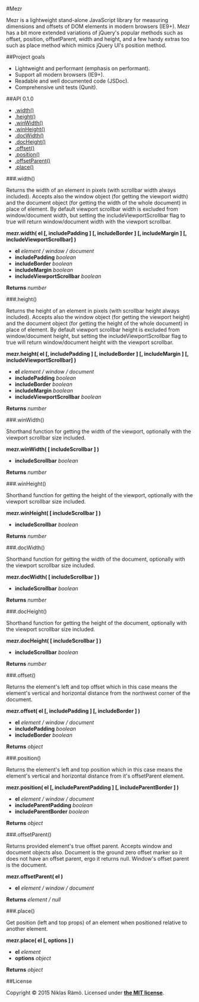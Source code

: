 #Mezr

Mezr is a lightweight stand-alone JavaScript library for measuring dimensions and offsets of DOM elements in modern browsers (IE9+). Mezr has a bit more extended variations of jQuery's popular methods such as offset, position, offsetParent, width and height, and a few handy extras too such as place method which mimics jQuery UI's position method.

##Project goals

* Lightweight and performant (emphasis on performant).
* Support all modern browsers (IE9+).
* Readable and well documented code (JSDoc).
* Comprehensive unit tests (Qunit).

##API 0.1.0

* [.width()](#width)
* [.height()](#height)
* [.winWidth()](#winwidth)
* [.winHeight()](#winheight)
* [.docWidth()](#docwidth)
* [.docHeight()](#docheight)
* [.offset()](#offset)
* [.position()](#position)
* [.offsetParent()](#offsetparent)
* [.place()](#place)

###.width()

Returns the width of an element in pixels (with scrollbar width always included). Accepts also the window object (for getting the viewport width) and the document object (for getting the width of the whole document) in place of element. By default viewport scrollbar width is excluded from window/document width, but setting the includeViewportScrollbar flag to true will return window/document width with the viewport scrollbar.

**mezr.width( el [, includePadding ] [, includeBorder ] [, includeMargin ] [, includeViewportScrollbar] )**

* **el** *element / window / document*
* **includePadding** *boolean*
* **includeBorder** *boolean*
* **includeMargin** *boolean*
* **includeViewportScrollbar** *boolean*

**Returns** *number*

###.height()

Returns the height of an element in pixels (with scrollbar height always included). Accepts also the window object (for getting the viewport height) and the document object (for getting the height of the whole document) in place of element. By default viewport scrollbar height is excluded from window/document height, but setting the includeViewportScrollbar flag to true will return window/document height with the viewport scrollbar.

**mezr.height( el [, includePadding ] [, includeBorder ] [, includeMargin ] [, includeViewportScrollbar] )**

* **el** *element / window / document*
* **includePadding** *boolean*
* **includeBorder** *boolean*
* **includeMargin** *boolean*
* **includeViewportScrollbar** *boolean*

**Returns** *number*

###.winWidth()

Shorthand function for getting the width of the viewport, optionally with the viewport scrollbar size included.

**mezr.winWidth( [ includeScrollbar ] )**

* **includeScrollbar** *boolean*

**Returns** *number*

###.winHeight()

Shorthand function for getting the height of the viewport, optionally with the viewport scrollbar size included.

**mezr.winHeight( [ includeScrollbar ] )**

* **includeScrollbar** *boolean*

**Returns** *number*

###.docWidth()

Shorthand function for getting the width of the document, optionally with the viewport scrollbar size included.

**mezr.docWidth( [ includeScrollbar ] )**

* **includeScrollbar** *boolean*

**Returns** *number*

###.docHeight()

Shorthand function for getting the height of the document, optionally with the viewport scrollbar size included.

**mezr.docHeight( [ includeScrollbar ] )**

* **includeScrollbar** *boolean*

**Returns** *number*

###.offset()

Returns the element's left and top offset which in this case means the element's vertical and horizontal distance from the northwest corner of the document.

**mezr.offset( el [, includePadding ] [, includeBorder ] )**

* **el** *element / window / document*
* **includePadding** *boolean*
* **includeBorder** *boolean*

**Returns** *object*

###.position()

Returns the element's left and top position which in this case means the element's vertical and horizontal distance from it's offsetParent element.

**mezr.position( el [, includeParentPadding ] [, includeParentBorder ] )**

* **el** *element / window / document*
* **includeParentPadding** *boolean*
* **includeParentBorder** *boolean*

**Returns** *object*

###.offsetParent()

Returns provided element's true offset parent. Accepts window and document objects also. Document is the ground zero offset marker so it does not have an offset parent, ergo it returns null. Window's offset parent is the document.

**mezr.offsetParent( el )**

* **el** *element / window / document*

**Returns** *element / null*

###.place()

Get position (left and top props) of an element when positioned relative to another element.

**mezr.place( el [, options ] )**

* **el** *element*
* **options** *object*

**Returns** *object*

##License

Copyright &copy; 2015 Niklas Rämö. Licensed under **[the MIT license](LICENSE.md)**.
